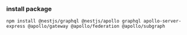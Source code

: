 
### install package

`npm install @nestjs/graphql @nestjs/apollo graphql apollo-server-express @apollo/gateway @apollo/federation @apollo/subgraph`